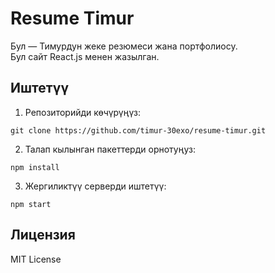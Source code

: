 # Resume Timur

Бул — Тимурдун жеке резюмеси жана портфолиосу.  
Бул сайт React.js менен жазылган.

## Иштетүү

1. Репозиторийди көчүрүңүз:
```
git clone https://github.com/timur-30exo/resume-timur.git
```

2. Талап кылынган пакеттерди орнотуңуз:
```
npm install
```

3. Жергиликтүү серверди иштетүү:
```
npm start
```

## Лицензия

MIT License
